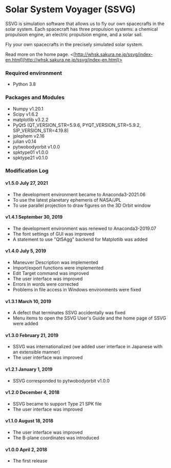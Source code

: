 # Solar System Voyager (SSVG)

SSVG is simulation software that allows us to fly our own spacecrafts in the solar system.  Each spacecraft has three propulsion systems: a chemical propulsion engine, an electric propulsion engine, and a solar sail.  

Fly your own spacecrafts in the precisely simulated solar system.

Read more on the home page. <[http://whsk.sakura.ne.jp/ssvg/index-en.html](http://whsk.sakura.ne.jp/ssvg/index-en.html)>

### Required environment
* Python 3.8

### Packages and Modules
* Numpy v1.20.1
* Scipy v1.6.2
* matplotlib v3.2.2
* PyQt5 (QT_VERSION_STR=5.9.6, PYQT_VERSION_STR=5.9.2, SIP_VERSION_STR=4.19.8)
* jplephem v2.16
* julian v0.14
* pytwobodyorbit v1.0.0
* spktype01 v1.0.0
* spktype21 v0.1.0

### Modification Log
#### v1.5.0 July 27, 2021
* The development environment became to Anaconda3-2021.06
* To use the latest planetary ephemeris of NASA/JPL
* To use parallel projection to draw figures on the 3D Orbit window

#### v1.4.1 September 30, 2019
* The development environment was renewed to Anaconda3-2019.07
* The font settings of GUI was improved
* A statement to use "Qt5Agg" backend for Matplotlib was added

#### v1.4.0 July 5, 2019
* Maneuver Description was implemented
* Import/export functions were implemented
* Edit Target command was improved
* The user interface was improved
* Errors in words were corrected
* Problems in file access in Windows environments were fixed

#### v1.3.1 March 10, 2019
* A defect that terminates SSVG accidentally was fixed
* Menu items to open the SSVG User's Guide and the home page of SSVG were added

#### v1.3.0 February 21, 2019
* SSVG was internationalized (we added user interface in Japanese with an extensible manner)
* The user interface was improved

#### v1.2.1 January 1, 2019
* SSVG corresponded to pytwobodyorbit v1.0.0

#### v1.2.0 December 4, 2018
* SSVG became to support Type 21 SPK file
* The user interface was improved

#### v1.1.0 August 18, 2018
* The user interface was improved
* The B-plane coordinates was introduced

#### v1.0.0 April 2, 2018
* The first release
